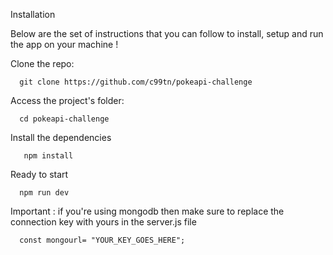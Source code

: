 Installation


Below are the set of instructions that you can follow to install, setup and run the app on your machine ! 

Clone the repo:

      git clone https://github.com/c99tn/pokeapi-challenge

Access the project's folder:

      cd pokeapi-challenge

Install the dependencies 

       npm install

Ready to start 
        
      npm run dev
 
Important : if you're using mongodb then make sure to replace the connection key with yours in the server.js file 

      const mongourl= "YOUR_KEY_GOES_HERE";
